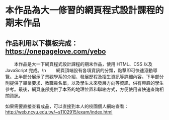 # 本作品為大一修習的網頁程式設計課程的期末作品
## 作品利用以下模板完成：https://onepagelove.com/yebo
　　本作品是大一下網頁程式設計課程的期末作品，使用 HTML、CSS 以及 JavaScript 完成。\n
　　網頁頂端設有各項資訊的分類，點擊即可快速滾動導覽。上半部分展示了景觀學系的介紹、發展歷程及招生資訊等詳細內容。下半部分則提供了畢業要求、教職員名單，以及學生未來發展方向等資訊，供有興趣的學生參考。最後，網頁底部提供了本系的地理位置和聯絡方式，方便使用者快速查詢相關資訊。


如果需要直接查看成品，可以直接到本人的校園個人網站查看：  
http://web.ncyu.edu.tw/~s1102915/exam/index.html
